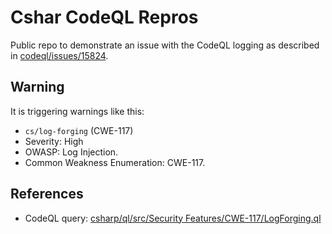 # Cshar CodeQL Repros

Public repo to demonstrate an issue with the CodeQL logging as described in [codeql/issues/15824](https://github.com/github/codeql/issues/15824).

## Warning
It is triggering warnings like this:
* `cs/log-forging` (CWE-117)
* Severity: High
* OWASP: Log Injection.
* Common Weakness Enumeration: CWE-117.

## References
* CodeQL query: [csharp/ql/src/Security Features/CWE-117/LogForging.ql](https://github.com/github/codeql/blob/975881c74a74d3965e1690c9c24d82b581336b0c/csharp/ql/src/Security%20Features/CWE-117/LogForging.ql)
